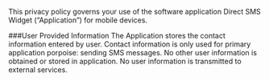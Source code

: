 This privacy policy governs your use of the software application Direct SMS Widget (“Application”) for mobile devices.

###User Provided Information
The Application stores the contact information entered by user. Contact information is only used for primary application porpoise: sending SMS messages. No other user information is obtained or stored in application. No user information is transmitted to external services.
